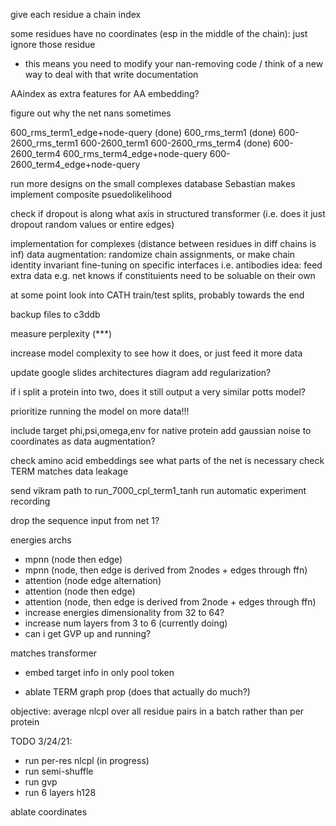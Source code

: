 give each residue a chain index

some residues have no coordinates (esp in the middle of the chain): just ignore those residue
- this means you need to modify your nan-removing code / think of a new way to deal with that
write documentation

AAindex as extra features for AA embedding?

figure out why the net nans sometimes

600_rms_term1_edge+node-query (done)
600_rms_term1 (done)
600-2600_rms_term1 
600-2600_term1
600-2600_rms_term4 (done)
600-2600_term4
600_rms_term4_edge+node-query
600-2600_term4_edge+node-query

run more designs on the small complexes database Sebastian makes
implement composite psuedolikelihood

check if dropout is along what axis in structured transformer (i.e. does it just dropout random values or entire edges)

implementation for complexes (distance between residues in diff chains is inf)
    data augmentation: randomize chain assignments, or make chain identity invariant
    fine-tuning on specific interfaces i.e. antibodies
    idea: feed extra data e.g. net knows if constituients need to be soluable on their own

at some point
    look into CATH train/test splits, probably towards the end

backup files to c3ddb

measure perplexity (***)

increase model complexity to see how it does, or just feed it more data

update google slides architectures diagram
add regularization?

if i split a protein into two, does it still output a very similar potts model?

prioritize running the model on more data!!!

include target phi,psi,omega,env for native protein
add gaussian noise to coordinates as data augmentation?

check amino acid embeddings
see what parts of the net is necessary
check TERM matches data leakage

send vikram path to run_7000_cpl_term1_tanh run
automatic experiment recording

drop the sequence input from net 1?



energies archs
- mpnn (node then edge)
- mpnn (node, then edge is derived from 2nodes + edges through ffn)
- attention (node edge alternation)
- attention (node then edge)
- attention (node, then edge is derived from 2node + edges through ffn)
- increase energies dimensionality from 32 to 64?
- increase num layers from 3 to 6 (currently doing)
- can i get GVP up and running?

matches transformer
- embed target info in only pool token

- ablate TERM graph prop (does that actually do much?)


objective: average nlcpl over all residue pairs in a batch rather than per protein



TODO 3/24/21:
- run per-res nlcpl (in progress)
- run semi-shuffle
- run gvp
- run 6 layers h128


ablate coordinates

